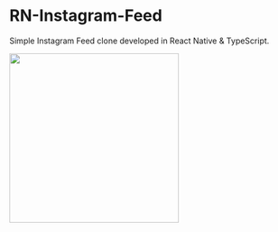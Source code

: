 # RN-Instagram-Feed

Simple Instagram Feed clone developed in React Native & TypeScript.

<img src=https://github.com/Usman-Zeb/RN-Instagram-Feed/assets/58597745/67f11f4d-7667-405e-aac9-60d7489ba10e width="300"/>
